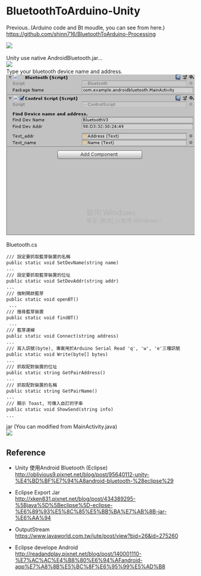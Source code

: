 # BluetoothToArduino-Unity  
  
Previous..(Arduino code and Bt moudle, you can see from here.)  
https://github.com/shinn716/BluetoothToArduino-Processing  
  
<img src="https://github.com/shinn716/AndroidBluetoothToArduino-Unity/blob/master/ezgif.com-optimize.gif" /></a>  
   
Unity use native AndroidBluetooth.jar...  
<img src="https://github.com/shinn716/BluetoothToArduino-Unity/blob/master/Snipaste_2019-01-17_10-34-16.png" /></a>  
Type your bluetooth device name and address.   
<img src="https://github.com/shinn716/AndroidBluetoothToArduino-Unity/blob/master/Snipaste_2019-01-17_14-47-19.png" /></a>  
  
Bluetooth.cs  
```  
/// 設定要抓取藍芽裝置的名稱
public static void SetDevName(string name)
...
/// 設定要抓取藍芽裝置的位址
public static void SetDevAddr(string addr)
...
/// 強制開啟藍芽
public static void openBT()
 ...
/// 搜尋藍芽裝置
public static void findBT()
 ...
/// 藍芽連線
public static void Connect(string address)
...
/// 寫入訊號(byte), 專案用於Arduino Serial Read 'q', 'w', 'e'三種訊號
public static void Write(byte[] bytes)
...
/// 抓取配對裝置的位址
public static string GetPairAddress()
...
/// 抓取配對裝置的名稱
public static string GetPairName()
...
/// 顯示 Toast, 可傳入自訂的字串
public static void ShowSend(string info)
...
```  
  
jar (You can modified from MainActivity.java)  
<img src="https://github.com/shinn716/BluetoothToArduino-Unity/blob/master/Snipaste_2019-01-17_10-33-23.png" /></a>  
  
Reference   
------------
 - Unity 使用Android Bluetooth (Eclipse)  
http://oblivious9.pixnet.net/blog/post/95640112-unity-%E4%BD%BF%E7%94%A8android-bluetooth-%28eclipse%29  

 - Eclipse Export Jar  
http://xken831.pixnet.net/blog/post/434389295-%5Bjava%5D%5Beclipse%5D-eclipse-%E6%89%93%E5%8C%85%E5%BB%BA%E7%AB%8B-jar-%E6%AA%94  

 - OutputStream  
https://www.javaworld.com.tw/jute/post/view?bid=26&id=275260  
  
 - Eclipse develope Android  
http://readandplay.pixnet.net/blog/post/140001110-%E7%AC%AC%E4%B8%80%E6%94%AFandroid-app%E7%A8%8B%E5%BC%8F%E6%95%99%E5%AD%B8  
